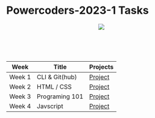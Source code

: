# Powercoders-2023-1 Tasks

<div align="center">
    <img src="https://www.filepicker.io/api/file/GbYiJppTxiv61hWAL3o9">

<br>
<br>
<br>
<br>
<br>


| Week | Title | Projects|
|-----|-------|-------|
|Week 1|CLI & Git(hub) | [Project](https://github.com/denysbelskiy/game)
|Week 2|HTML / CSS| [Project](https://github.com/sahinyes/poCo2023-1/tree/main/Week2)
|Week 3|Programing 101| [Project](https://github.com/sahinyes/poCo2023-1/tree/main/week3)
|Week 4|Javscript| [Project](https://github.com/sahinyes/poCo2023-1/tree/main/week4)

</div>

